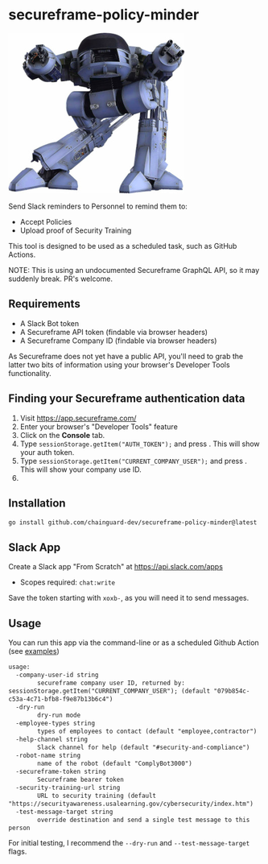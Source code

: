 # secureframe-policy-minder

![secureframe-policy-minder](images/logo.jpg?raw=true "secureframe-policy-minder logo")

Send Slack reminders to Personnel to remind them to:

* Accept Policies
* Upload proof of Security Training

This tool is designed to be used as a scheduled task, such as GitHub Actions.

NOTE: This is using an undocumented Secureframe GraphQL API, so it may suddenly break. PR's welcome.

## Requirements

* A Slack Bot token 
* A Secureframe API token (findable via browser headers)
* A Secureframe Company ID (findable via browser headers)

As Secureframe does not yet have a public API, you'll need to grab the latter two bits of information using your browser's Developer Tools functionality.

## Finding your Secureframe authentication data

1. Visit <https://app.secureframe.com/>
2. Enter your browser's "Developer Tools" feature
3. Click on the **Console** tab.
4. Type `sessionStorage.getItem("AUTH_TOKEN");` and press <enter>. This will show your auth token.
5. Type `sessionStorage.getItem("CURRENT_COMPANY_USER");` and press <enter>. This will show your company use ID.
6. 

## Installation

```shell
go install github.com/chainguard-dev/secureframe-policy-minder@latest
```

## Slack App

Create a Slack app "From Scratch" at https://api.slack.com/apps

- Scopes required: `chat:write`

Save the token starting with `xoxb-`, as you will need it to send messages.

## Usage

You can run this app via the command-line or as a scheduled Github Action (see [examples](examples))

```
usage:
  -company-user-id string
    	secureframe company user ID, returned by: sessionStorage.getItem("CURRENT_COMPANY_USER"); (default "079b854c-c53a-4c71-bfb8-f9e87b13b6c4")
  -dry-run
    	dry-run mode
  -employee-types string
    	types of employees to contact (default "employee,contractor")
  -help-channel string
    	Slack channel for help (default "#security-and-compliance")
  -robot-name string
    	name of the robot (default "ComplyBot3000")
  -secureframe-token string
    	Secureframe bearer token
  -security-training-url string
    	URL to security training (default "https://securityawareness.usalearning.gov/cybersecurity/index.htm")
  -test-message-target string
    	override destination and send a single test message to this person
```

For initial testing, I recommend the `--dry-run` and `--test-message-target` flags.